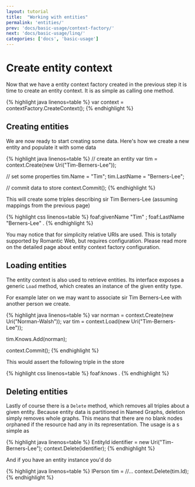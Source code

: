 ```yaml
---
layout: tutorial
title:  "Working with entities"
permalink: 'entities/'
prev: 'docs/basic-usage/context-factory/'
next: 'docs/basic-usage/linq/'
categories: ['docs', 'basic-usage']
---
```


# Create entity context

Now that we have a entity context factory created in the previous step it is time to create an entity context. It is as
simple as calling one method.

{% highlight java linenos=table %}
var context = contextFactory.CreateContext();
{% endhighlight %}

## Creating entities

We are now ready to start creating some data. Here's how we create a new entity and populate it with some data

{% highlight java linenos=table %}
// create an entity
var tim = context.Create<IPerson>(new Uri("Tim-Berners-Lee"));

// set some properties
tim.Name = "Tim";
tim.LastName = "Berners-Lee";

// commit data to store
context.Commit();
{% endhighlight %}

This will create some triples describing sir Tim Berners-Lee (assuming mappings from the previous page)

{% highlight css linenos=table %}
<Tim-Berners-Lee>
    foaf:givenName "Tim" ;
    foaf:LastName "Berners-Lee" .
{% endhighlight %}

You may notice that for simplicity relative URIs are used. This is totally supported by Romantic Web, but requires
configuration. Please read more on the detailed page about entity context factory configuration.

## Loading entities

The entity context is also used to retrieve entities. Its interface exposes a generic `Load` method, which creates an
instance of the given entity type.

For example later on we may want to associate sir Tim Berners-Lee with another person we create.

{% highlight java linenos=table %}
var norman = context.Create<IPerson>(new Uri("Norman-Walsh"));
var tim = context.Load<IPerson>(new Uri("Tim-Berners-Lee"));

tim.Knows.Add(norman);

context.Commit();
{% endhighlight %}

This would assert the following triple in the store

{% highlight css linenos=table %}
<Tim-Berners-Lee> foaf:knows <Norman-Walsh> .
{% endhighlight %}

## Deleting entities

Lastly of course there is a `Delete` method, which removes all triples about a given entity. Because entity data is
partitioned in Named Graphs, deletion simply removes whole graphs. This means that there are no blank nodes orphaned if
the resource had any in its representation. The usage is a s simple as

{% highlight java linenos=table %}
EntityId identifier = new Uri("Tim-Berners-Lee");
context.Delete(identifier);
{% endhighlight %}

And if you have an entity instance you'd do

{% highlight java linenos=table %}
IPerson tim = //...
context.Delete(tim.Id);
{% endhighlight %}

[foaf]: http://www.foaf-project.org/
[foaf-doc]: http://xmlns.com/foaf/spec/
[fnh]: http://www.fluentnhibernate.org/
[concepts]: ../../getting-started/concepts
[dnr]: http://dotnetrdf.org